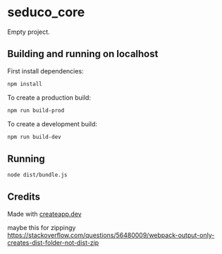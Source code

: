 <!-- slide -->
# seduco_core

Empty project.

## Building and running on localhost

First install dependencies:

```sh
npm install
```

To create a production build:

```sh
npm run build-prod
```

To create a development build:

```sh
npm run build-dev
```

## Running

```sh
node dist/bundle.js
```

## Credits

Made with [createapp.dev](https://createapp.dev/)


maybe this for zippingy
https://stackoverflow.com/questions/56480009/webpack-output-only-creates-dist-folder-not-dist-zip